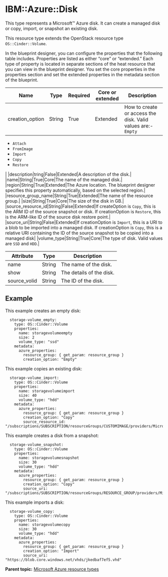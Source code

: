 # IBM::Azure::Disk

This type represents a Microsoft™ Azure disk. It can create a managed disk or copy, import, or snapshot an existing disk.

This resource type extends the OpenStack resource type `OS::Cinder::Volume`.

In the blueprint designer, you can configure the properties that the following table includes. Properties are listed as either “core” or “extended.” Each type of property is located in separate sections of the heat resource that you can view in the blueprint designer. You set the core properties in the properties section and set the extended properties in the metadata section of the blueprint.

|Name|Type|Required|Core or extended|Description|
|----|----|--------|----------------|-----------|
|creation\_option|String|True|Extended|How to create or access the disk. Valid values are:-   `Empty`
-   `Attach`
-   `FromImage`
-   `Import`
-   `Copy`
-   `Restore`

|
|description|tring|False|Extended|A description of the disk.|
|name|String|True|Core|The name of the managed disk.|
|region|String|True|Extended|The Azure location. The blueprint designer specifies this property automatically, based on the selected region.|
|resource\_group\_name|String|True|Extended|The name of the resource group.|
|size|String|True|Core|The size of the disk in GB.|
|source\_resource\_id|String|False|Extended|If createOption is `Copy`, this is the ARM ID of the source snapshot or disk. If creationOption is `Restore`, this is the ARM-like ID of the source disk restore point.|
|source\_uri|String|False|Extended|If creationOption is `Import`, this is a URI to a blob to be imported into a managed disk. If creationOption is `Copy`, this is a relative URI containing the ID of the source snapshot to be copied into a managed disk|
|volume\_type|String|True|Core|The type of disk. Valid values are `SSD` and `HDD`.|

|Attribute|Type|Description|
|---------|----|-----------|
|name|String|The name of the disk.|
|show|String|The details of the disk.|
|source\_volid|String|The ID of the disk.|

## Example

This example creates an empty disk:

```
  storage-volume_empty:
    type: OS::Cinder::Volume
    properties:
      name: storagevolumeempty
      size: 2
      volume_type: "ssd"
    metadata:
      azure_properties:
        resource_group: { get_param: resource_group }
        creation_option: "Empty"
```

This example copies an existing disk:

```
  storage-volume_import:
    type: OS::Cinder::Volume
    properties:
      name: storagevolumeimport
      size: 40
      volume_type: "hdd"
    metadata:
      azure_properties:
        resource_group: { get_param: resource_group }
        creation_option: "Copy"
        source_resource_id: "/subscriptions/SUBSCRIPTION/resourceGroups/CUSTOMIMAGE/providers/Microsoft.Compute/disks/DISK_NAME"
```

This example creates a disk from a snapshot:

```
  storage-volume_snapshot:
    type: OS::Cinder::Volume
    properties:
      name: storagevolumesnapshot
      size: 30
      volume_type: "hdd"
    metadata:
      azure_properties:
        resource_group: { get_param: resource_group }
        creation_option: "Copy"
        source_uri: "/subscriptions/SUBSCRIPTION/resourceGroups/RESOURCE_GROUP/providers/Microsoft.Compute/snapshots/MY_SNAPSHOT" 
```

This example imports a disk:

```
  storage-volume_copy:
    type: OS::Cinder::Volume
    properties:
      name: storagevolumecopy
      size: 30
      volume_type: "hdd"
    metadata:
      azure_properties:
        resource_group: { get_param: resource_group }
        creation_option: "Import"
        source_uri: "https://blob.core.windows.net/vhds/jkedbaf7ef5.vhd"
```

**Parent topic:** [Microsoft Azure resource types](../../com.edt.heat.reference.doc/topics/ref_heat_types_azure_ov.md)

